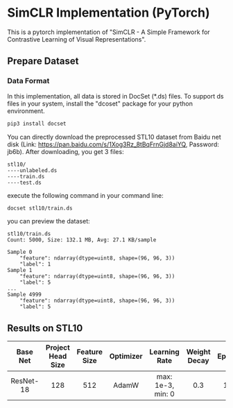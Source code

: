 # SimCLR Implementation (PyTorch)

This is a pytorch implementation of "SimCLR - A Simple Framework for Contrastive Learning of Visual Representations".

## Prepare Dataset

### Data Format

In this implementation, all data is stored in DocSet (*.ds) files. To support ds files in your system, install the "dcoset" package for your python environment.

```bash
pip3 install docset
```

You can directly download the preprocessed STL10 dataset from Baidu net disk (Link: https://pan.baidu.com/s/1Xog3Rz_8tBqFrnGjd8aiYQ, Password: jb6b). After downloading, you get 3 files:

```
stl10/
----unlabeled.ds
----train.ds
----test.ds
```

execute the following command in your command line:

```bash
docset stl10/train.ds
```

you can preview the dataset:

```
stl10/train.ds
Count: 5000, Size: 132.1 MB, Avg: 27.1 KB/sample

Sample 0
    "feature": ndarray(dtype=uint8, shape=(96, 96, 3))
    "label": 1
Sample 1
    "feature": ndarray(dtype=uint8, shape=(96, 96, 3))
    "label": 5
...
Sample 4999
    "feature": ndarray(dtype=uint8, shape=(96, 96, 3))
    "label": 5
```

## Results on STL10

| Base Net  | Project Head Size | Feature Size | Optimizer |   Learning Rate   | Weight Decay | Epochs | Top 1 Accuracy |
| :-------: | :---------------: | :----------: | :-------: | :---------------: | :----------: | :----: | :------------: |
| ResNet-18 |        128        |     512      |   AdamW   | max: 1e-3, min: 0 |     0.3      |  100   |     78.94%     |

